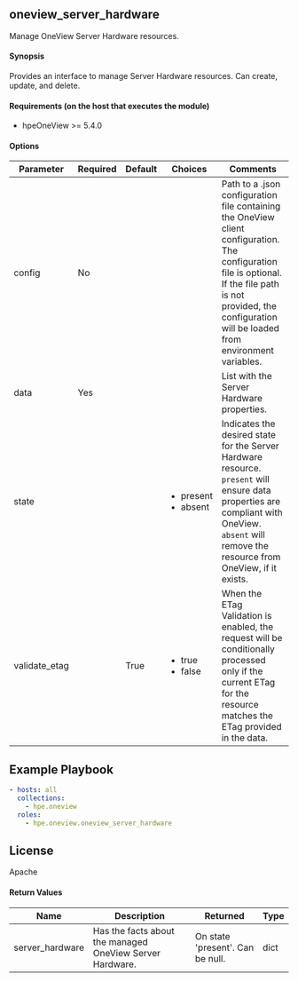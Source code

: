 ## oneview_server_hardware
Manage OneView Server Hardware resources.

#### Synopsis
 Provides an interface to manage Server Hardware resources. Can create, update, and delete.

#### Requirements (on the host that executes the module)
  * hpeOneView >= 5.4.0

#### Options

| Parameter     | Required    | Default  | Choices    | Comments |
| ------------- |-------------| ---------|----------- |--------- |
| config  |   No  |  | |  Path to a .json configuration file containing the OneView client configuration. The configuration file is optional. If the file path is not provided, the configuration will be loaded from environment variables.  |
| data  |   Yes  |  | |  List with the Server Hardware properties.  |
| state  |   |  | <ul> <li>present</li>  <li>absent</li> </ul> |  Indicates the desired state for the Server Hardware resource. `present` will ensure data properties are compliant with OneView. `absent` will remove the resource from OneView, if it exists.  |
| validate_etag  |   |  True  | <ul> <li>true</li>  <li>false</li> </ul> |  When the ETag Validation is enabled, the request will be conditionally processed only if the current ETag for the resource matches the ETag provided in the data.  |

## Example Playbook

```yaml
- hosts: all
  collections:
    - hpe.oneview
  roles:
    - hpe.oneview.oneview_server_hardware
```

## License

Apache

#### Return Values

| Name          | Description  | Returned | Type       |
| ------------- |-------------| ---------|----------- |
| server_hardware   | Has the facts about the managed OneView Server Hardware. |  On state 'present'. Can be null. |  dict |
